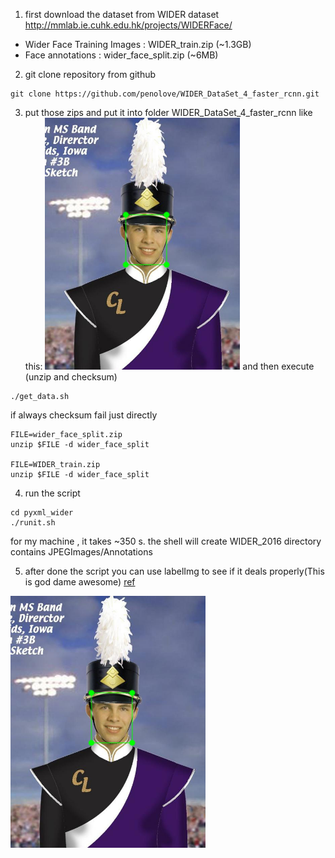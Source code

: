 
1. first download the dataset from WIDER dataset
http://mmlab.ie.cuhk.edu.hk/projects/WIDERFace/
- Wider Face Training Images : WIDER_train.zip (~1.3GB)
- Face annotations : wider_face_split.zip (~6MB)

2. git clone repository from github
```
git clone https://github.com/penolove/WIDER_DataSet_4_faster_rcnn.git
```

3. put those zips and put it into folder WIDER_DataSet_4_faster_rcnn like this:
![alt tag](https://raw.githubusercontent.com/penolove/WIDER_DataSet_4_faster_rcnn/master/WIDER.png)
and then execute  (unzip and checksum)
```
./get_data.sh
```
if always checksum fail just directly
```
FILE=wider_face_split.zip
unzip $FILE -d wider_face_split

FILE=WIDER_train.zip
unzip $FILE -d wider_face_split
```



4. run the script
```
cd pyxml_wider
./runit.sh
```
for my machine , it takes ~350 s.
the shell will create WIDER_2016 directory  contains JPEGImages/Annotations

5. after done the script
you can use labelImg to see if it deals properly(This is god dame awesome) [ref](https://github.com/tzutalin/labelImg)

![alt tag](https://raw.githubusercontent.com/penolove/WIDER_DataSet_4_faster_rcnn/master/WIDER.png)
